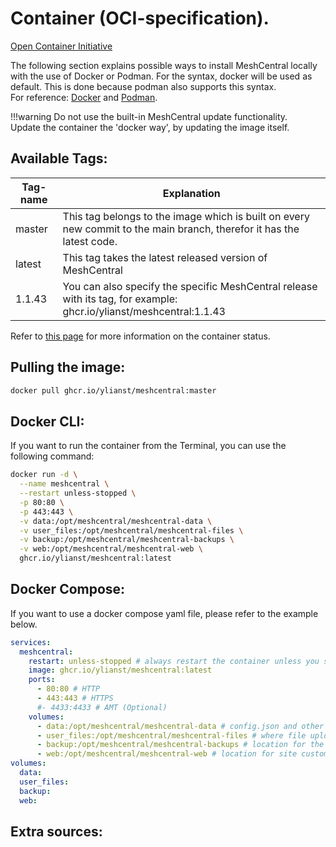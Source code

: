 # Container (OCI-specification).

[Open Container Initiative](https://opencontainers.org/)

The following section explains possible ways to install MeshCentral locally with the use of Docker or Podman.
For the syntax, docker will be used as default. This is done because podman also supports this syntax.<br>
For reference: [Docker](https://www.docker.com/) and [Podman](https://podman.io/).

!!!warning
    Do not use the built-in MeshCentral update functionality.<br>
    Update the container the 'docker way', by updating the image itself.

## Available Tags:

| Tag-name | Explanation |
|--------|-----|
| master | This tag belongs to the image which is built on every new commit to the main branch, therefor it has the latest code. |
| latest | This tag takes the latest released version of MeshCentral  |
| 1.1.43 | You can also specify the specific MeshCentral release with its tag, for example:  ghcr.io/ylianst/meshcentral:1.1.43 |

Refer to [this page](https://github.com/Ylianst/MeshCentral/pkgs/container/meshcentral) for more information on the container status.

## Pulling the image:

```sh
docker pull ghcr.io/ylianst/meshcentral:master
```

## Docker CLI:

If you want to run the container from the Terminal, you can use the following command:

```sh linenums="1"
docker run -d \
  --name meshcentral \
  --restart unless-stopped \
  -p 80:80 \
  -p 443:443 \
  -v data:/opt/meshcentral/meshcentral-data \
  -v user_files:/opt/meshcentral/meshcentral-files \
  -v backup:/opt/meshcentral/meshcentral-backups \
  -v web:/opt/meshcentral/meshcentral-web \
  ghcr.io/ylianst/meshcentral:latest
```

## Docker Compose:

If you want to use a docker compose yaml file, please refer to the example below.

```yaml linenums="1"
services:
  meshcentral:
    restart: unless-stopped # always restart the container unless you stop it
    image: ghcr.io/ylianst/meshcentral:latest
    ports:
      - 80:80 # HTTP
      - 443:443 # HTTPS
      #- 4433:4433 # AMT (Optional)
    volumes:
      - data:/opt/meshcentral/meshcentral-data # config.json and other important files live here
      - user_files:/opt/meshcentral/meshcentral-files # where file uploads for users live
      - backup:/opt/meshcentral/meshcentral-backups # location for the meshcentral backups - this should be mounted to an external storage
      - web:/opt/meshcentral/meshcentral-web # location for site customization files
volumes:
  data:
  user_files:
  backup:
  web:
```

## Extra sources: